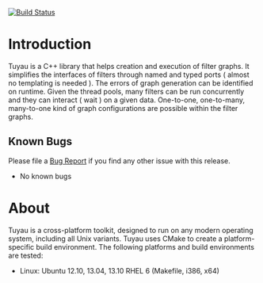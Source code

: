 [![Build Status](https://travis-ci.org/bilgili/Tuyau.svg?branch=master)](https://travis-ci.org/bilgili/Tuyau)

# Introduction

Tuyau is a C++ library that helps creation and execution of filter graphs. It simplifies
the interfaces of filters through named and typed ports ( almost no templating is needed ). The
errors of graph generation can be identified on runtime. Given the thread pools, many
filters can be run concurrently and they can interact ( wait ) on a given data. One-to-one,
one-to-many, many-to-one kind of graph configurations are possible within the filter graphs.

## Known Bugs

Please file a [Bug Report](https://github.com/bilgili/Tuyau/issues) if you find any
other issue with this release.

* No known bugs

# About

Tuyau is a cross-platform toolkit, designed to run on any modern
operating system, including all Unix variants. Tuyau uses CMake to
create a platform-specific build environment. The following platforms
and build environments are tested:

* Linux: Ubuntu 12.10, 13.04, 13.10 RHEL 6 (Makefile, i386, x64)

